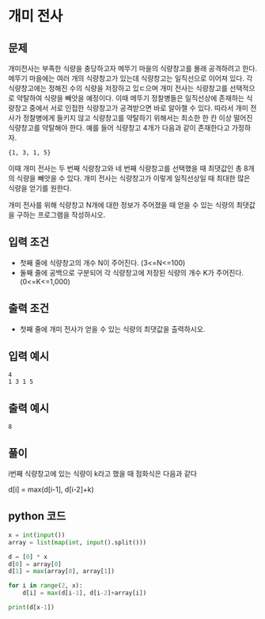 # 개미 전사

## 문제

개미전사는 부족한 식량을 충당하고자 메뚜기 마을의 식량창고를 몰래 공격하려고 한다. 메뚜기 마을에는 여러 개의 식량창고가 있는데 식량창고는 일직선으로 이어져 있다. 각 식량창고에는 정해진 수의 식량을 저장하고 있ㄷ으며 개미 전사는 식량창고를 선택적으로 약탈하여 식량을 빼앗을 예정이다. 이때 메뚜기 정찰병들은 일직선상에 존재하는 식량창고 중에서 서로 인접한 식량창고가 공격받으면 바로 알아챌 수 있다. 따라서 개미 전사가 정찰병에게 들키지 않고 식량창고를 약탈하기 위해서는 최소한 한 칸 이상 떨어진 식량창고를 약탈해야 한다. 예를 들어 식량창고 4개가 다음과 같이 존재한다고 가정하자.

    {1, 3, 1, 5}

이때 개미 전사는 두 번째 식량창고와 네 번째 식량창고를 선택했을 때 최댓값인 총 8개의 식량을 빼앗을 수 있다. 개미 전사는 식량창고가 이렇게 일직선상일 때 최대한 많은 식량을 얻기를 원한다.

개미 전사를 위해 식량창고 N개에 대한 정보가 주어졌을 때 얻을 수 있는 식량의 최댓값을 구하는 프로그램을 작성하시오.

## 입력 조건

- 첫째 줄에 식량창고의 개수 N이 주어진다. (3<=N<=100)
- 둘째 줄에 공백으로 구분되어 각 식량창고에 저장된 식량의 개수 K가 주어진다. (0<=K<=1,000)

## 출력 조건

- 첫째 줄에 개미 전사가 얻을 수 있는 식량의 최댓값을 출력하시오.

## 입력 예시

    4
    1 3 1 5

## 출력 예시

    8

## 풀이

i번째 식량창고에 있는 식량이 k라고 했을 때 점화식은 다음과 같다
 
d[i] = max(d[i-1], d[i-2]+k)

## python 코드

```python
x = int(input())
array = list(map(int, input().split()))

d = [0] * x
d[0] = array[0]
d[1] = max(array[0], array[1])

for i in range(2, x):
    d[i] = max(d[i-1], d[i-2]+array[i])

print(d[x-1])
```